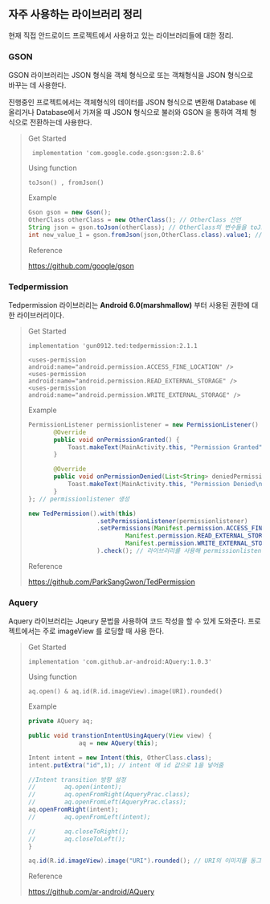 ## 자주 사용하는 라이브러리 정리

 현재 직접 안드로이드 프로젝트에서 사용하고 있는 라이브러리들에 대한 정리.

### GSON 

 GSON 라이브러리는 JSON 형식을 객체 형식으로 또는 객채형식을 JSON 형식으로 바꾸는 데 사용한다. 

 진행중인 프로젝트에서는 객체형식의 데이터를 JSON 형식으로 변환해 Database 에 올리거나 Database에서 가져올 때 JSON 형식으로 불러와 GSON 을 통하여 객체 형식으로 전환하는데 사용한다.

> Get Started
>
> ` implementation 'com.google.code.gson:gson:2.8.6'` 
>
> Using function
>
> `toJson() , fromJson()`
>
> Example
>
> ```java
> Gson gson = new Gson();
> OtherClass otherClass = new OtherClass(); // OtherClass 선언
> String json = gson.toJson(otherClass); // OtherClass의 변수들을 toJson을 사용하여 json 문자열에 JSON 형식으로 넣음
> int new_value_1 = gson.fromJson(json,OtherClass.class).value1; // fromJson을 사용하여 json 형식을 객체형식으로 변환해 필요한 값을 가져옴
> ```
>
> Reference
>
> <https://github.com/google/gson>



### Tedpermission

 Tedpermission 라이브러리는 **Android 6.0(marshmallow)** 부터 사용된 권한에 대한 라이브러리이다. 

>Get Started
>
>`implementation 'gun0912.ted:tedpermission:2.1.1`
>
>```
><uses-permission android:name="android.permission.ACCESS_FINE_LOCATION" />
><uses-permission android:name="android.permission.READ_EXTERNAL_STORAGE" />
><uses-permission android:name="android.permission.WRITE_EXTERNAL_STORAGE" />
>```
>
>Example
>
>```java
>PermissionListener permissionlistener = new PermissionListener() {
>        @Override
>        public void onPermissionGranted() {
>            Toast.makeText(MainActivity.this, "Permission Granted", Toast.LENGTH_SHORT).show();
>        }
>
>        @Override
>        public void onPermissionDenied(List<String> deniedPermissions) {
>            Toast.makeText(MainActivity.this, "Permission Denied\n" + deniedPermissions.toString(), 			Toast.LENGTH_SHORT).show();
>        }
>}; // permissionlistener 생성
>
>new TedPermission().with(this)
>                    .setPermissionListener(permissionlistener)
>                    .setPermissions(Manifest.permission.ACCESS_FINE_LOCATION,
>                            Manifest.permission.READ_EXTERNAL_STORAGE,
>                            Manifest.permission.WRITE_EXTERNAL_STORAGE
>                    ).check(); // 라이브러리를 사용해 permissionlistener 설정
>```
>
>Reference
>
><https://github.com/ParkSangGwon/TedPermission>

 

### Aquery

 Aquery 라이브러리는 Jqeury 문법을 사용하여 코드 작성을 할 수 있게 도와준다. 프로젝트에서는 주로 imageView 를 로딩할 때 사용 한다.

>Get Started
>
>`implementation 'com.github.ar-android:AQuery:1.0.3'`
>
>Using function
>
>`aq.open() & aq.id(R.id.imageView).image(URI).rounded()`
>
>Example
>
>```java 
>private AQuery aq;
>```
>
>```java
>public void transtionIntentUsingAquery(View view) {
>				aq = new AQuery(this);
>
>Intent intent = new Intent(this, OtherClass.class);
>intent.putExtra("id",1); // intent 에 id 값으로 1을 넣어줌
>
>//Intent transition 방향 설정
>//        aq.open(intent);
>//        aq.openFromRight(AqueryPrac.class);
>//        aq.openFromLeft(AqueryPrac.class);
>aq.openFromRight(intent);
>//        aq.openFromLeft(intent);
>
>//        aq.closeToRight();
>//        aq.closeToLeft(); 
>}
>```
>
>```java 
>aq.id(R.id.imageView).image("URI").rounded(); // URI의 이미지를 동그란 모양으로 로딩해줌
>```
>
>Reference
>
><https://github.com/ar-android/AQuery>